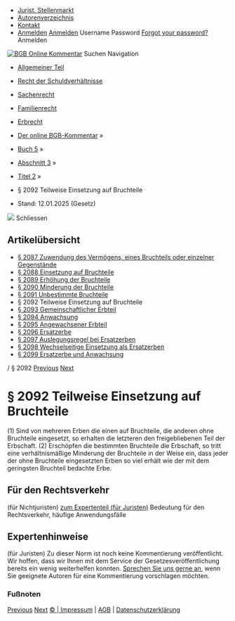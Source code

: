   * [Jurist. Stellenmarkt](https://bgb.kommentar.de/Buch-5/Abschnitt-3/Titel-2/</job-board> "Jurist. Stellenmarkt")
  * [Autorenverzeichnis](https://bgb.kommentar.de/Buch-5/Abschnitt-3/Titel-2/</Autorenverzeichnis> "Autorenverzeichnis")
  * [Kontakt](https://bgb.kommentar.de/Buch-5/Abschnitt-3/Titel-2/</Kontakt>)
  * [Anmelden](https://bgb.kommentar.de/Buch-5/Abschnitt-3/Titel-2/<#login> "show login form") [Anmelden](https://bgb.kommentar.de/Buch-5/Abschnitt-3/Titel-2/<#> "hide login form") Username Password
[Forgot your password?](https://bgb.kommentar.de/Buch-5/Abschnitt-3/Titel-2/</user/forgotpassword>) Anmelden 


[![BGB Online Kommentar](https://bgb.kommentar.de/extension/bgb/design/bgb/images/logo.png)](https://bgb.kommentar.de/Buch-5/Abschnitt-3/Titel-2/</> "BGB Online Kommentar")
Suchen
Navigation
  * [Allgemeiner Teil](https://bgb.kommentar.de/Buch-5/Abschnitt-3/Titel-2/</Buch-1>)
  * [Recht der Schuldverhältnisse](https://bgb.kommentar.de/Buch-5/Abschnitt-3/Titel-2/</Buch-2>)
  * [Sachenrecht](https://bgb.kommentar.de/Buch-5/Abschnitt-3/Titel-2/</Buch-3>)
  * [Familienrecht](https://bgb.kommentar.de/Buch-5/Abschnitt-3/Titel-2/</Buch-4>)
  * [Erbrecht](https://bgb.kommentar.de/Buch-5/Abschnitt-3/Titel-2/</Buch-5>)


  * [Der online BGB-Kommentar](https://bgb.kommentar.de/Buch-5/Abschnitt-3/Titel-2/</>) »
  * [Buch 5](https://bgb.kommentar.de/Buch-5/Abschnitt-3/Titel-2/</Buch-5>) »
  * [Abschnitt 3](https://bgb.kommentar.de/Buch-5/Abschnitt-3/Titel-2/</Buch-5/Abschnitt-3>) »
  * [Titel 2](https://bgb.kommentar.de/Buch-5/Abschnitt-3/Titel-2/</Buch-5/Abschnitt-3/Titel-2>) »
  * § 2092 Teilweise Einsetzung auf Bruchteile 
  * Stand: 12.01.2025 (Gesetz) 


![](https://vg01.met.vgwort.de/na/1c9909529ead4f509072c06d9081a7d5)
Schliessen 
## Artikelübersicht
  * [ § 2087 Zuwendung des Vermögens, eines Bruchteils oder einzelner Gegenstände ](https://bgb.kommentar.de/Buch-5/Abschnitt-3/Titel-2/</Buch-5/Abschnitt-3/Titel-2/Zuwendung-des-Vermoegens-eines-Bruchteils-oder-einzelner-Gegenstaende>)
  * [ § 2088 Einsetzung auf Bruchteile ](https://bgb.kommentar.de/Buch-5/Abschnitt-3/Titel-2/</Buch-5/Abschnitt-3/Titel-2/Einsetzung-auf-Bruchteile>)
  * [ § 2089 Erhöhung der Bruchteile ](https://bgb.kommentar.de/Buch-5/Abschnitt-3/Titel-2/</Buch-5/Abschnitt-3/Titel-2/Erhoehung-der-Bruchteile>)
  * [ § 2090 Minderung der Bruchteile ](https://bgb.kommentar.de/Buch-5/Abschnitt-3/Titel-2/</Buch-5/Abschnitt-3/Titel-2/Minderung-der-Bruchteile>)
  * [ § 2091 Unbestimmte Bruchteile ](https://bgb.kommentar.de/Buch-5/Abschnitt-3/Titel-2/</Buch-5/Abschnitt-3/Titel-2/Unbestimmte-Bruchteile>)
  * § 2092 Teilweise Einsetzung auf Bruchteile 
  * [ § 2093 Gemeinschaftlicher Erbteil ](https://bgb.kommentar.de/Buch-5/Abschnitt-3/Titel-2/</Buch-5/Abschnitt-3/Titel-2/Gemeinschaftlicher-Erbteil>)
  * [ § 2094 Anwachsung ](https://bgb.kommentar.de/Buch-5/Abschnitt-3/Titel-2/</Buch-5/Abschnitt-3/Titel-2/Anwachsung>)
  * [ § 2095 Angewachsener Erbteil ](https://bgb.kommentar.de/Buch-5/Abschnitt-3/Titel-2/</Buch-5/Abschnitt-3/Titel-2/Angewachsener-Erbteil>)
  * [ § 2096 Ersatzerbe ](https://bgb.kommentar.de/Buch-5/Abschnitt-3/Titel-2/</Buch-5/Abschnitt-3/Titel-2/Ersatzerbe>)
  * [ § 2097 Auslegungsregel bei Ersatzerben ](https://bgb.kommentar.de/Buch-5/Abschnitt-3/Titel-2/</Buch-5/Abschnitt-3/Titel-2/Auslegungsregel-bei-Ersatzerben>)
  * [ § 2098 Wechselseitige Einsetzung als Ersatzerben ](https://bgb.kommentar.de/Buch-5/Abschnitt-3/Titel-2/</Buch-5/Abschnitt-3/Titel-2/Wechselseitige-Einsetzung-als-Ersatzerben>)
  * [ § 2099 Ersatzerbe und Anwachsung ](https://bgb.kommentar.de/Buch-5/Abschnitt-3/Titel-2/</Buch-5/Abschnitt-3/Titel-2/Ersatzerbe-und-Anwachsung>)


/ § 2092 
[Previous](https://bgb.kommentar.de/Buch-5/Abschnitt-3/Titel-2/</Buch-5/Abschnitt-3/Titel-2/Unbestimmte-Bruchteile> "§ 2091 Unbestimmte Bruchteile") [Next](https://bgb.kommentar.de/Buch-5/Abschnitt-3/Titel-2/</Buch-5/Abschnitt-3/Titel-2/Gemeinschaftlicher-Erbteil> "§ 2093 Gemeinschaftlicher Erbteil")
# § 2092 Teilweise Einsetzung auf Bruchteile
(1) Sind von mehreren Erben die einen auf Bruchteile, die anderen ohne Bruchteile eingesetzt, so erhalten die letzteren den freigebliebenen Teil der Erbschaft.
(2) Erschöpfen die bestimmten Bruchteile die Erbschaft, so tritt eine verhältnismäßige Minderung der Bruchteile in der Weise ein, dass jeder der ohne Bruchteile eingesetzten Erben so viel erhält wie der mit dem geringsten Bruchteil bedachte Erbe.
## Für den Rechtsverkehr 
(für Nichtjuristen)
[zum Expertenteil (für Juristen)](https://bgb.kommentar.de/Buch-5/Abschnitt-3/Titel-2/<#expertenhinweise>)
Bedeutung für den Rechtsverkehr, häufige Anwendungsfälle
## Expertenhinweise
(für Juristen)
Zu dieser Norm ist noch keine Kommentierung veröffentlicht. Wir hoffen, dass wir Ihnen mit dem Service der Gesetzesveröffentlichung bereits ein wenig weiterhelfen konnten. [Sprechen Sie uns gerne an](https://bgb.kommentar.de/Buch-5/Abschnitt-3/Titel-2/</Kontakt>), wenn Sie geeignete Autoren für eine Kommentierung vorschlagen möchten. 
### Fußnoten
[Previous](https://bgb.kommentar.de/Buch-5/Abschnitt-3/Titel-2/</Buch-5/Abschnitt-3/Titel-2/Unbestimmte-Bruchteile> "§ 2091 Unbestimmte Bruchteile") [Next](https://bgb.kommentar.de/Buch-5/Abschnitt-3/Titel-2/</Buch-5/Abschnitt-3/Titel-2/Gemeinschaftlicher-Erbteil> "§ 2093 Gemeinschaftlicher Erbteil")
[© | Impressum](https://bgb.kommentar.de/Buch-5/Abschnitt-3/Titel-2/</Kontakt>) | [AGB](https://bgb.kommentar.de/Buch-5/Abschnitt-3/Titel-2/</AGB>) | [Datenschutzerklärung](https://bgb.kommentar.de/Buch-5/Abschnitt-3/Titel-2/</Datenschutzerklaerung-fuer-Leser>)
